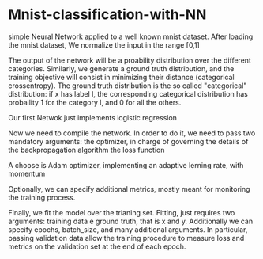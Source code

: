 # Mnist-classification-with-NN
simple Neural Network applied to a well known mnist dataset.
After loading the mnist dataset, We normalize the input in the range [0,1]

The output of the network will be a proability distribution over the different categories. Similarly, we generate a ground truth distribution, and the training objective will consist in minimizing their distance (categorical crossentropy). The ground truth distribution is the so called "categorical" distribution: if x has label l, the corresponding categorical distribution has probaility 1 for the category l, and 0 for all the others.

Our first Netwok just implements logistic regression

Now we need to compile the network. In order to do it, we need to pass two mandatory arguments:
the optimizer, in charge of governing the details of the backpropagation algorithm
the loss function

 A choose is Adam optimizer, implementing an adaptive lerning rate, with momentum

Optionally, we can specify additional metrics, mostly meant for monitoring the training process.

Finally, we fit the model over the trianing set.
Fitting, just requires two arguments: training data e ground truth, that is x and y. Additionally we can specify epochs, batch_size, and many additional arguments.
In particular, passing validation data allow the training procedure to measure loss and metrics on the validation set at the end of each epoch.
